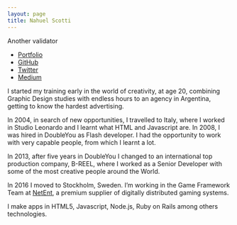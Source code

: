 ```yaml
---
layout: page
title: Nahuel Scotti
---
```


Another validator

<ul>
    <li><a href="https://www.singuerinc.com" target="_blank">Portfolio</a></li>
    <li><a href="https://github.com/singuerinc" target="_blank">GitHub</a></li>
    <li><a href="https://twitter.com/singuerinc" target="_blank">Twitter</a></li>
    <li><a href="https://medium.com/@singuerinc" target="_blank">Medium</a></li>
</ul>

I started my training early in the world of creativity, at age 20, combining Graphic Design studies with endless hours to an agency in Argentina, getting to know the hardest advertising.

In 2004, in search of new opportunities, I travelled to Italy, where I worked in Studio Leonardo and I learnt what HTML and Javascript are. In 2008, I was hired in DoubleYou as Flash developer. I had the opportunity to work with very capable people, from which I learnt a lot.

In 2013, after five years in DoubleYou I changed to an international top production company, B-REEL, where I worked as a Senior Developer with some of the most creative people around the World.

In 2016 I moved to Stockholm, Sweden. I’m working in the Game Framework Team at <a href="https://www.netent.com/en/" target="_blank">NetEnt</a>, a premium supplier of digitally distributed gaming systems.

I make apps in HTML5, Javascript, Node.js, Ruby on Rails among others technologies.
